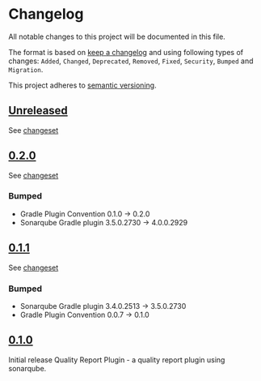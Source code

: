 # Changelog

All notable changes to this project will be documented in this file.

The format is based on [keep a changelog](http://keepachangelog.com/en/1.0.0/) and using following
types of changes: `Added`, `Changed`, `Deprecated`, `Removed`, `Fixed`, `Security`, `Bumped` and `Migration`.

This project adheres to [semantic versioning](http://semver.org/spec/v2.0.0.html).

## [Unreleased](https://github.com/bitfunk/gradle-plugins/releases/latest)

See [changeset](https://github.com/bitfunk/gradle-plugins/compare/plugin-quality-report@v0.2.0...main)

## [0.2.0](https://github.com/bitfunk/gradle-plugins/releases/tag/plugin-quality-report@v0.2.0)

See [changeset](https://github.com/bitfunk/gradle-plugins/compare/plugin-quality-report@v0.1.1...plugin-quality-report@v0.2.0)

### Bumped

- Gradle Plugin Convention 0.1.0 -> 0.2.0
- Sonarqube Gradle plugin 3.5.0.2730 -> 4.0.0.2929

## [0.1.1](https://github.com/bitfunk/gradle-plugins/releases/tag/plugin-quality-report@v0.1.1)

See [changeset](https://github.com/bitfunk/gradle-plugins/compare/plugin-quality-report@v0.1.0...plugin-quality-report@v0.1.1)

### Bumped

- Sonarqube Gradle plugin 3.4.0.2513 -> 3.5.0.2730
- Gradle Plugin Convention 0.0.7 -> 0.1.0

## [0.1.0](https://github.com/bitfunk/gradle-plugins/releases/tag/plugin-quality-report@v0.1.0)

Initial release Quality Report Plugin - a quality report plugin using sonarqube.
